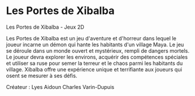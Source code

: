 # Les Portes de Xibalba
Les Portes de Xibalba - Jeux 2D

Les Portes de Xibalba est un jeu d'aventure et d'horreur dans lequel le joueur incarne un démon qui hante les habitants d'un village Maya. Le jeu se déroule dans un monde ouvert et mystérieux, rempli de dangers mortels. Le joueur devra explorer les environs, acquérir des compétences spéciales et utiliser sa ruse pour semer la terreur et le chaos parmi les habitants du village. Xibalba offre une expérience unique et terrifiante aux joueurs qui osent se mesurer à ses défis.

Créateur : 
Lyes Aidoun
Charles Varin-Dupuis
